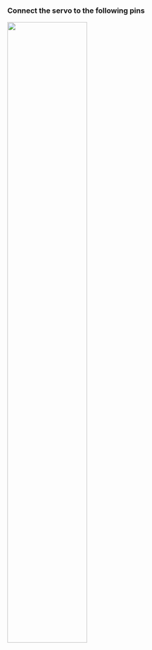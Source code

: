 ### Connect the servo to the following pins

<img src="https://github.com/user-attachments/assets/983a2ec3-7e01-4f64-b1e0-7daeb0b6cbc3" width="60%" height="60%" />

